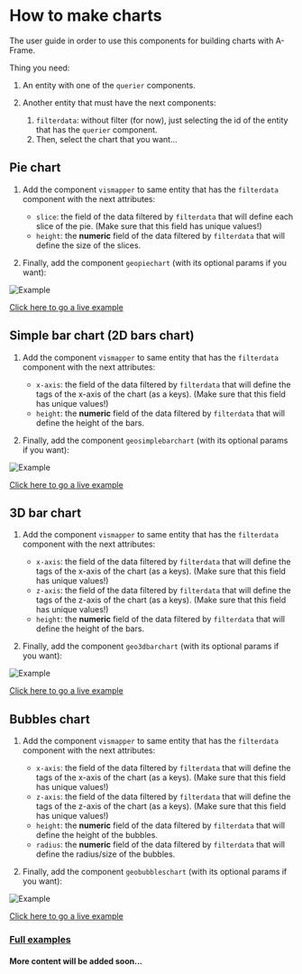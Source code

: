 # How to make charts

The user guide in order to use this components for building charts with A-Frame.

Thing you need:

1. An entity with one of the `querier` components.
2. Another entity that must have the next components:
    
    1. `filterdata`: without filter (for now), just selecting the id of the entity that has the `querier` component.
    2. Then, select the chart that you want...



## Pie chart

1. Add the component `vismapper` to same entity that has the `filterdata` component with the next attributes:
    - `slice`: the field of the data filtered by `filterdata` that will define each slice of the pie. (Make sure that this field has unique values!)
    - `height`: the **numeric** field of the data filtered by `filterdata` that will define the size of the slices.

2. Finally, add the component `geopiechart` (with its optional params if you want):

![Example](https://i.imgur.com/pB327Pn.png)

[Click here to go a live example](https://dlumbrer.github.io/aframe-visdata-components/examples/pie_chart/)

## Simple bar chart (2D bars chart)

1. Add the component `vismapper` to same entity that has the `filterdata` component with the next attributes:
    - `x-axis`: the field of the data filtered by `filterdata` that will define the tags of the x-axis of the chart (as a keys). (Make sure that this field has unique values!)
    - `height`: the **numeric** field of the data filtered by `filterdata` that will define the height of the bars.

2. Finally, add the component `geosimplebarchart` (with its optional params if you want):

![Example](https://i.imgur.com/RZBaaPg.png)



[Click here to go a live example](https://dlumbrer.github.io/aframe-visdata-components/examples/simplebar_chart/)


## 3D bar chart

1. Add the component `vismapper` to same entity that has the `filterdata` component with the next attributes:
    - `x-axis`: the field of the data filtered by `filterdata` that will define the tags of the x-axis of the chart (as a keys). (Make sure that this field has unique values!)
    - `z-axis`: the field of the data filtered by `filterdata` that will define the tags of the z-axis of the chart (as a keys). (Make sure that this field has unique values!)
    - `height`: the **numeric** field of the data filtered by `filterdata` that will define the height of the bars.

2. Finally, add the component `geo3dbarchart` (with its optional params if you want):

![Example](https://i.imgur.com/Kolrz1I.png)



[Click here to go a live example](https://dlumbrer.github.io/aframe-visdata-components/examples/3dbars_chart/)


## Bubbles chart

1. Add the component `vismapper` to same entity that has the `filterdata` component with the next attributes:
    - `x-axis`: the field of the data filtered by `filterdata` that will define the tags of the x-axis of the chart (as a keys). (Make sure that this field has unique values!)
    - `z-axis`: the field of the data filtered by `filterdata` that will define the tags of the z-axis of the chart (as a keys). (Make sure that this field has unique values!)
    - `height`: the **numeric** field of the data filtered by `filterdata` that will define the height of the bubbles.
    - `radius`: the **numeric** field of the data filtered by `filterdata` that will define the radius/size of the bubbles.

2. Finally, add the component `geobubbleschart` (with its optional params if you want):

![Example](https://i.imgur.com/5cw40tj.png)



[Click here to go a live example](https://dlumbrer.github.io/aframe-visdata-components/examples/bubbles_chart/)




### [Full examples](https://dlumbrer.github.io/aframe-visdata-components)
#### More content will be added soon... 